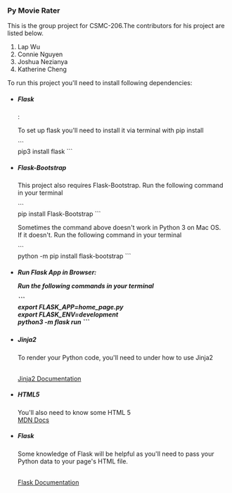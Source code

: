 <h3>Py Movie Rater</h3>
<div>
    <p>This is the group project for CSMC-206.The contributors for his project are listed below.</p>
    <ol>
        <li> Lap Wu </li>
        <li> Connie Nguyen</li>
        <li> Joshua Nezianya </li>
        <li> Katherine Cheng </li>
    </ol>
    <p>To run this project you'll need to install following dependencies: </p>
    <ul>
        <li><h5>Flask</h5>: 
            <p>To set up flask you'll need to install it via terminal with pip install
             </p>
        ```
            <br> pip3 install flask 
        ```
        </li>
        <li><h5>Flask-Bootstrap</h5>
            <p>This project also requires Flask-Bootstrap. Run the following command in  your terminal</p>
        ```
            <br>pip install Flask-Bootstrap
        ```
            <p>Sometimes the command above doesn't work in Python 3 on Mac OS. <br>If it doesn't. Run the following command in your terminal</p>
        ```
            <br>python -m pip install flask-bootstrap
        ```  
        </li>
        <li><h5>Run Flask App in Browser:</h5x>
            <p>Run the following commands in your terminal</p>
        ```  
            <br> export FLASK_APP=home_page.py
            <br> export FLASK_ENV=development
            <br> python3 -m flask run 
        ```
        </li>
        <li> <h5>Jinja2 </h5>
            <p>To render your Python code, you'll need to under how to use Jinja2</p>
            <br> <a href="https://jinja.palletsprojects.com/en/3.1.x/nativetypes/#examples" target="_blank">Jinja2 Documentation</a>
        </li>
        <li><h5>HTML5</h5>
            <p>You'll also need to know some HTML 5
            <br> <a href="https://developer.mozilla.org/en-US/docs/Learn/HTML/Introduction_to_HTML/Getting_started" target="_blank">MDN Docs</a>
        </li>
        <li><h5>Flask</h5>
            <p>Some knowledge of Flask will be helpful as you'll need to pass your<br>
            Python data to your page's HTML file.</p>
            <br> <a href="https://flask.palletsprojects.com/en/2.1.x/quickstart/#apis-with-json" target="_blank">Flask Documentation</a>
        </li>
    </ul>
 </div>


